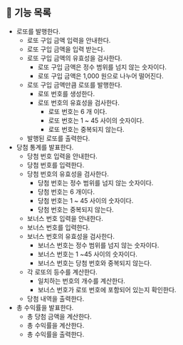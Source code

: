 ## 🎯 기능 목록

* 로또를 발행한다.
  * 로또 구입 금액 입력을 안내한다.
  * 로또 구입 금액을 입력 받는다.
  * 로또 구입 금액의 유효성을 검사한다.
    * 로또 구입 금액은 정수 범위를 넘지 않는 숫자이다.
    * 로또 구입 금액은 1,000 원으로 나누어 떨어진다.
  * 로또 구입 금액만큼 로또를 발행한다.
    * 로또 번호를 생성한다.
    * 로또 번호의 유효성을 검사한다.
      * 로또 번호는 6 개 이다.
      * 로또 번호는 1 ~ 45 사이의 숫자이다.
      * 로또 번호는 중복되지 않는다.
  * 발행된 로또를 출력한다.
* 당첨 통계를 발표한다.
  * 당첨 번호 입력을 안내한다.
  * 당첨 번호를 입력한다.
  * 당첨 번호의 유효성을 검사한다.
    * 당첨 번호는 정수 범위를 넘지 않는 숫자이다.
    * 당첨 번호는 6 개이다.
    * 당첨 번호는 1 ~ 45 사이의 숫자이다.
    * 당첨 번호는 중복되지 않는다.
  * 보너스 번호 입력을 안내한다.
  * 보너스 번호를 입력한다.
  * 보너스 번호의 유효성을 검사한다.
    * 보너스 번호는 정수 범위를 넘지 않는 숫자이다.
    * 보너스 번호는 1 ~45 사이의 숫자이다.
    * 보너스 번호는 당첨 번호와 중복되지 않는다.
  * 각 로또의 등수를 계산한다.
    * 일치하는 번호의 개수를 계산한다.
    * 보너스 번호가 로또 번호에 포함되어 있는지 확인한다.
  * 당첨 내역을 출력한다.
* 총 수익률을 발표한다.
  * 총 당첨 금액을 계산한다.
  * 총 수익률을 계산한다.
  * 총 수익률을 출력한다.